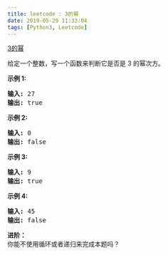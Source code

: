 ```yaml
---
title: leetcode : 3的幂
date: 2019-05-29 11:33:04
tags: [Python3, Leetcode]
---
```


[3的幂](https://leetcode-cn.com/problems/power-of-three/)

<p>给定一个整数，写一个函数来判断它是否是 3&nbsp;的幂次方。</p>

<!-- more -->

<p><strong>示例 1:</strong></p>

<pre><strong>输入:</strong> 27
<strong>输出:</strong> true
</pre>

<p><strong>示例 2:</strong></p>

<pre><strong>输入:</strong> 0
<strong>输出:</strong> false</pre>

<p><strong>示例 3:</strong></p>

<pre><strong>输入:</strong> 9
<strong>输出:</strong> true</pre>

<p><strong>示例 4:</strong></p>

<pre><strong>输入:</strong> 45
<strong>输出:</strong> false</pre>

<p><strong>进阶：</strong><br>
你能不使用循环或者递归来完成本题吗？</p>

